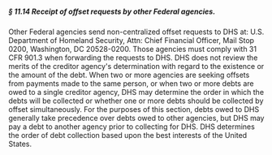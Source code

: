 ##### § 11.14 Receipt of offset requests by other Federal agencies. #####

Other Federal agencies send non-centralized offset requests to DHS at: U.S. Department of Homeland Security, Attn: Chief Financial Officer, Mail Stop 0200, Washington, DC 20528-0200. Those agencies must comply with 31 CFR 901.3 when forwarding the requests to DHS. DHS does not review the merits of the creditor agency's determination with regard to the existence or the amount of the debt. When two or more agencies are seeking offsets from payments made to the same person, or when two or more debts are owed to a single creditor agency, DHS may determine the order in which the debts will be collected or whether one or more debts should be collected by offset simultaneously. For the purposes of this section, debts owed to DHS generally take precedence over debts owed to other agencies, but DHS may pay a debt to another agency prior to collecting for DHS. DHS determines the order of debt collection based upon the best interests of the United States.